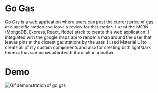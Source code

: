 # Go Gas

Go Gas is a web application where users can post the current price of gas at a specific station and leave a review for that station. I used the MERN (MongoDB, Express, React, Node) stack to create this web application. I integrated with the google maps api to render a map around the user that leaves pins at the closest gas stations by the user. I used Material UI to create all of my custom components and also for creating both light/dark themes that can be switched with the click of a button

# Demo

![Gif demonstration of go gas](https://github.com/jhutchings99/go-gas/blob/main/go-gas-demo.gif)
